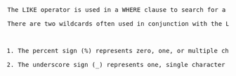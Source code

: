 <pre>
The LIKE operator is used in a WHERE clause to search for a specified pattern in a column.

There are two wildcards often used in conjunction with the LIKE operator:

<ol>
<li>The percent sign (%) represents zero, one, or multiple characters</li>
<li>The underscore sign (_) represents one, single character</li>
</ol>
</pre>
